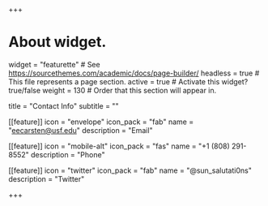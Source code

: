 +++
# About widget.
widget = "featurette"  # See https://sourcethemes.com/academic/docs/page-builder/
headless = true  # This file represents a page section.
active = true  # Activate this widget? true/false
weight = 130  # Order that this section will appear in.

title = "Contact Info"
subtitle = ""

[[feature]]
  icon = "envelope"
  icon_pack = "fab"
  name = "eecarsten@usf.edu"
  description = "Email"
  
[[feature]]
  icon = "mobile-alt"
  icon_pack = "fas"
  name = "+1 (808) 291-8552"
  description = "Phone"

[[feature]]
  icon = "twitter"
  icon_pack = "fab"
  name = "@sun_salutati0ns"
  description = "Twitter"

+++
